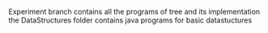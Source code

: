 Experiment branch contains all the programs of tree and its implementation 
the DataStructures folder contains java programs for basic datastuctures
